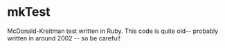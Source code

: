 # mkTest
McDonald-Kreitman test written in Ruby. This code is quite old-- probably written in around 2002 -- so be careful!
